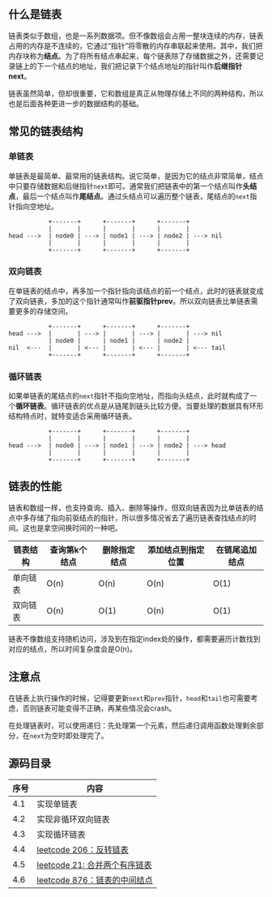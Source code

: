 ## 什么是链表

链表类似于数组，也是一系列数据项。但不像数组会占用一整块连续的内存，链表占用的内存是不连续的，它通过“指针”将零散的内存串联起来使用。其中，我们把内存块称为**结点**。为了将所有结点串起来，每个链表除了存储数据之外，还需要记录链上的下一个结点的地址，我们把记录下个结点地址的指针叫作**后继指针next**。

链表虽然简单，但却很重要，它和数组是真正从物理存储上不同的两种结构，所以也是后面各种更进一步的数据结构的基础。

## 常见的链表结构

### 单链表

单链表是最简单、最常用的链表结构。说它简单，是因为它的结点非常简单，结点中只要存储数据和后继指针`next`即可。通常我们把链表中的第一个结点叫作**头结点**，最后一个结点叫作**尾结点**。通过头结点可以遍历整个链表，尾结点的`next`指针指向空地址。

```
           +-------+      +-------+      +-------+
           |       |      |       |      |       |
head --->  | node0 | ---> | node1 | ---> | node2 | ---> nil
           |       |      |       |      |       |
           +-------+      +-------+      +-------+
```

### 双向链表

在单链表的结点中，再多加一个指针指向该结点的前一个结点，此时的链表就变成了双向链表，多加的这个指针通常叫作**前驱指针prev**。所以双向链表比单链表需要更多的存储空间。

```
           +-------+      +-------+      +-------+
head --->  |       | ---> |       | ---> |       | ---> nil
           | node0 |      | node1 |      | node2 | 
nil  <---  |       | <--- |       | <--- |       | <--- tail
           +-------+      +-------+      +-------+
```

### 循环链表

如果单链表的尾结点的`next`指针不指向空地址，而指向头结点，此时就构成了一个**循环链表**。循环链表的优点是从链尾到链头比较方便。当要处理的数据具有环形结构特点时，就特变适合采用循环链表。

```
           +-------+      +-------+      +-------+   
           |       |      |       |      |       |   
head --->  | node0 | ---> | node1 | ---> | node2 | ---> head
           |       |      |       |      |       |
           +-------+      +-------+      +-------+
```

## 链表的性能

链表和数组一样，也支持查询、插入、删除等操作，但双向链表因为比单链表的结点中多存储了指向前驱结点的指针，所以很多情况省去了遍历链表查找结点的时间。这也是拿空间换时间的一种吧。

链表结构 | 查询第k个结点 | 删除指定结点 | 添加结点到指定位置 | 在链尾追加结点
------- | ------- | ------- | ------- | -------
单向链表 | O(n)    | O(n)    | O(n)    | O(1)
双向链表 | O(n)    | O(1)    | O(n)    | O(1)

链表不像数组支持随机访问，涉及到在指定index处的操作，都需要遍历计数找到对应的结点，所以时间复杂度会是O(n)。

## 注意点

在链表上执行操作的时候，记得要更新`next`和`prev`指针，`head`和`tail`也可需要考虑，否则链表可能变得不正确，再某些情况会crash。

在处理链表时，可以使用递归：先处理第一个元素，然后递归调用函数处理剩余部分，在`next`为空时即处理完了。

## 源码目录

序号 | 内容
---- | ----
4.1 | 实现单链表
4.2 | 实现非循环双向链表
4.3 | 实现循环链表
4.4 | [leetcode 206：反转链表](https://leetcode-cn.com/problems/reverse-linked-list/)
4.5 | [leetcode 21: 合并两个有序链表](https://leetcode-cn.com/problems/merge-two-sorted-lists/)
4.6 | [leetcode 876：链表的中间结点](https://leetcode-cn.com/problems/middle-of-the-linked-list/)
